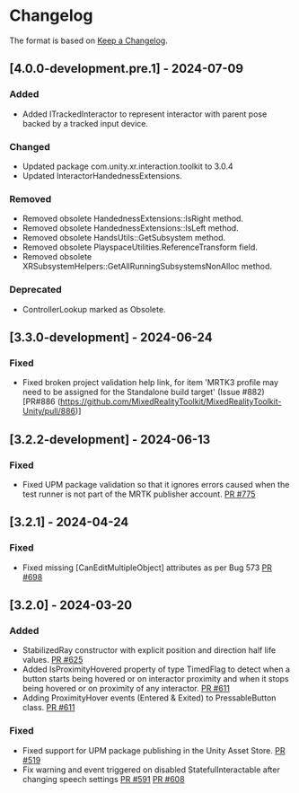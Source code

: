 # Changelog

The format is based on [Keep a Changelog](https://keepachangelog.com/en/1.1.0/).

## [4.0.0-development.pre.1] - 2024-07-09

### Added

* Added ITrackedInteractor to represent interactor with parent pose backed by a tracked input device.

### Changed

* Updated package com.unity.xr.interaction.toolkit to 3.0.4
* Updated InteractorHandednessExtensions.

### Removed

* Removed obsolete HandednessExtensions::IsRight method.
* Removed obsolete HandednessExtensions::IsLeft method.
* Removed obsolete HandsUtils::GetSubsystem method.
* Removed obsolete PlayspaceUtilities.ReferenceTransform field.
* Removed obsolete XRSubsystemHelpers::GetAllRunningSubsystemsNonAlloc method.

### Deprecated

* ControllerLookup marked as Obsolete.

## [3.3.0-development] - 2024-06-24

### Fixed

* Fixed broken project validation help link, for item 'MRTK3 profile may need to be assigned for the Standalone build target' (Issue #882) [PR#886 (https://github.com/MixedRealityToolkit/MixedRealityToolkit-Unity/pull/886)]

## [3.2.2-development] - 2024-06-13

### Fixed

* Fixed UPM package validation so that it ignores errors caused when the test runner is not part of the MRTK publisher account. [PR #775](https://github.com/MixedRealityToolkit/MixedRealityToolkit-Unity/pull/775/)

## [3.2.1] - 2024-04-24

### Fixed

* Fixed missing [CanEditMultipleObject] attributes as per Bug 573 [PR #698](https://github.com/MixedRealityToolkit/MixedRealityToolkit-Unity/pull/698)

## [3.2.0] - 2024-03-20

### Added

* StabilizedRay constructor with explicit position and direction half life values. [PR #625](https://github.com/MixedRealityToolkit/MixedRealityToolkit-Unity/pull/625)
* Added IsProximityHovered property of type TimedFlag to detect when a button starts being hovered or on interactor proximity and when it stops being hovered or on proximity of any interactor. [PR #611](https://github.com/MixedRealityToolkit/MixedRealityToolkit-Unity/pull/611)
* Adding ProximityHover events (Entered & Exited) to PressableButton class. [PR #611](https://github.com/MixedRealityToolkit/MixedRealityToolkit-Unity/pull/611)


### Fixed

* Fixed support for UPM package publishing in the Unity Asset Store. [PR #519](https://github.com/MixedRealityToolkit/MixedRealityToolkit-Unity/pull/519)
* Fix warning and event triggered on disabled StatefulInteractable after changing speech settings [PR #591](https://github.com/MixedRealityToolkit/MixedRealityToolkit-Unity/pull/591) [PR #608](https://github.com/MixedRealityToolkit/MixedRealityToolkit-Unity/pull/608)